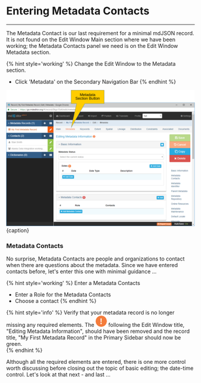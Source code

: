 # Entering Metadata Contacts
---

The <span class="md-panel">Metadata Contact</span> is our last requirement for a minimal mdJSON record.  It is not found on the <span class="md-window">Edit Window</span> <span class="md-section">Main</span> section where we have been working; the <span class="md-element">Metadata Contacts</span> panel we need is on the <span class="md-window">Edit Window</span> <span class="md-section">Metadata</span> section.

{% hint style='working' %}
  Change the <span class="md-window">Edit Window</span> to the <span class="md-section">Metadata</span> section.
  * Click 'Metadata' on the <span class="md-window">Secondary Navigation Bar</span>
{% endhint %}

![Editing Window - Metadata - Metadata Contact](/assets/get-started/edit-window-metadata-contact.png){caption}

### Metadata Contacts  <i class="fa fa-asterisk required" title="Required"> </i>

No surprise, <span class="md-panel">Metadata Contacts</span> are people and organizations to contact when there are questions about the metadata.  Since we have entered contacts before, let's enter this one with minimal guidance ...

{% hint style='working' %}
  Enter a <span class="md-panel">Metadata Contacts</span>
  * Enter a <span class="md-element">Role</span> for the <span class="md-panel">Metadata Contacts</span>
  * Choose a contact
{% endhint %}

{% hint style='info' %}
  Verify that your metadata record is no longer missing any required elements.  The ![](/assets/bullets/bang-orange.png) following the <span class="md-window">Edit Window</span> title, "Editing Metadata Information", should have been removed and the record title, "My First Metadata Record" in the <span class="md-window">Primary Sidebar</span> should now be green.   
{% endhint %}

Although all the required elements are entered, there is one more control worth discussing before closing out the topic of basic editing; the date-time control.  Let's look at that next - and last ...
